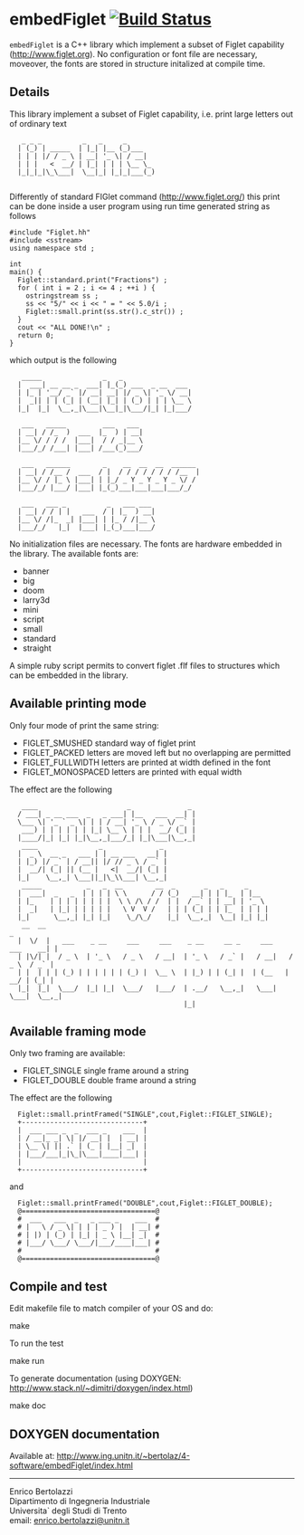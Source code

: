 embedFiglet [![Build Status](https://travis-ci.org/ebertolazzi/embedFiglet.svg?branch=master)](https://travis-ci.org/ebertolazzi/embedFiglet)
===========

`embedFiglet` is a C++ library which implement a 
subset of Figlet capability (http://www.figlet.org).
No configuration or font file are necessary, moveover, 
the fonts are stored in structure initalized at compile time.

Details
-------

This library implement a subset of Figlet capability, i.e.
print large letters out of ordinary text
 
~~~~~~~~~~~~~
   _ _ _          _   _     _
  | (_) | _____  | |_| |__ (_)___
  | | | |/ / _ \ | __| '_ \| / __|
  | | |   <  __/ | |_| | | | \__ \_
  |_|_|_|\_\___|  \__|_| |_|_|___(_)
 
~~~~~~~~~~~~~
 
Differently of standard FIGlet command (http://www.figlet.org/)
this print can be done inside a user program using run time
generated string as follows
  
~~~~~~~~~~~~~
#include "Figlet.hh"
#include <sstream>
using namespace std ;

int
main() {
  Figlet::standard.print("Fractions") ;
  for ( int i = 2 ; i <= 4 ; ++i ) {
    ostringstream ss ;
    ss << "5/" << i << " = " << 5.0/i ;
    Figlet::small.print(ss.str().c_str()) ;
  }
  cout << "ALL DONE!\n" ;
  return 0;
}
~~~~~~~~~~~~~
  
which output is the following
  
~~~~~~~~~~~~~
   _____               _   _
  |  ___| __ __ _  ___| |_(_) ___  _ __  ___
  | |_ | '__/ _` |/ __| __| |/ _ \| '_ \/ __|
  |  _|| | | (_| | (__| |_| | (_) | | | \__ \
  |_|  |_|  \__,_|\___|\__|_|\___/|_| |_|___/
                                           
   ___   _____         ___   ___   
  | __| / /_  )  ___  |_  ) | __|
  |__ \/ / / /  |___|  / / _|__ \
  |___/_/ /___| |___| /___(_)___/
                               
   ___   ______        _    __  __  __  ______
  | __| / /__ /  ___  / |  / / / / / / / /__  |
  |__ \/ / |_ \ |___| | |_/ _ Y _ Y _ Y _ \/ /
  |___/_/ |___/ |___| |_(_)___|___|___|___/_/
                                             
   ___   ___ _          _   ___ ___
  | __| / / | |   ___  / | |_  ) __|
  |__ \/ /|_  _| |___| | |_ / /|__ \
  |___/_/   |_|  |___| |_(_)___|___/
~~~~~~~~~~~~~

No initialization files are necessary. The fonts are
hardware embedded in the library. 
The available fonts are:

  - banner
  - big
  - doom
  - larry3d
  - mini
  - script
  - small
  - standard
  - straight
  
A simple ruby script permits to convert figlet .flf files
to structures which can be embedded in the library.
 
Available printing mode
-----------------------
 
Only four mode of print the same string:

 - FIGLET_SMUSHED     standard way of figlet print
 - FIGLET_PACKED      letters are moved left but no overlapping are permitted
 - FIGLET_FULLWIDTH   letters are printed at width defined in the font
 - FIGLET_MONOSPACED  letters are printed with equal width

The effect are the following

~~~~~~~~~~~~~~~~~~
   ____                      _              _
  / ___| _ __ ___  _   _ ___| |__   ___  __| |
  \___ \| '_ ` _ \| | | / __| '_ \ / _ \/ _` |
   ___) | | | | | | |_| \__ \ | | |  __/ (_| |
  |____/|_| |_| |_|\__,_|___/_| |_|\___|\__,_|
   ____               _              _
  |  _ \  __ _   ___ | | __ ___   __| |
  | |_) |/ _` | / __|| |/ // _ \ / _` |
  |  __/| (_| || (__ |   <|  __/| (_| |
  |_|    \__,_| \___||_|\_\\___| \__,_|
   _____           _   _  __        __  _       _   _     _
  |  ___|  _   _  | | | | \ \      / / (_)   __| | | |_  | |__
  | |_    | | | | | | | |  \ \ /\ / /  | |  / _` | | __| | '_ \
  |  _|   | |_| | | | | |   \ V  V /   | | | (_| | | |_  | | | |
  |_|      \__,_| |_| |_|    \_/\_/    |_|  \__,_|  \__| |_| |_|
   __  __                                                                       _
  |  \/  |   ___    _ __     ___     ___    _ __     __ _     ___     ___    __| |
  | |\/| |  / _ \  | '_ \   / _ \   / __|  | '_ \   / _` |   / __|   / _ \  / _` |
  | |  | | | (_) | | | | | | (_) |  \__ \  | |_) | | (_| |  | (__   |  __/ | (_| |
  |_|  |_|  \___/  |_| |_|  \___/   |___/  | .__/   \__,_|   \___|   \___|  \__,_|
                                           |_|
~~~~~~~~~~~~~~~~~~

Available framing mode
----------------------
 
Only two framing are available:
 
 - FIGLET_SINGLE  single frame around a string
 - FIGLET_DOUBLE  double frame around a string
 
The effect are the following


~~~~~~~~~~~~~~~~~~
  Figlet::small.printFramed("SINGLE",cout,Figlet::FIGLET_SINGLE);
  +------------------------------+
  |  ___ ___ _  _  ___ _    ___  |
  | / __|_ _| \| |/ __| |  | __| |
  | \__ \| || .` | (_ | |__| _|  |
  | |___/___|_|\_|\___|____|___| |
  |                              |
  +------------------------------+
~~~~~~~~~~~~~~~~~~

and
 
~~~~~~~~~~~~~~~~~~
  Figlet::small.printFramed("DOUBLE",cout,Figlet::FIGLET_DOUBLE);
  @=================================@
  #  ___   ___  _   _ ___ _    ___  #
  # |   \ / _ \| | | | _ ) |  | __| #
  # | |) | (_) | |_| | _ \ |__| _|  #
  # |___/ \___/ \___/|___/____|___| #
  #                                 #
  @=================================@
~~~~~~~~~~~~~~~~~~

Compile and test
----------------

Edit makefile file to match compiler of your OS and do:

  make

To run the test

  make run

To generate documentation (using DOXYGEN: http://www.stack.nl/~dimitri/doxygen/index.html)

make doc

DOXYGEN documentation
---------------------
Available at: http://www.ing.unitn.it/~bertolaz/4-software/embedFiglet/index.html


* * *

Enrico Bertolazzi<br>
Dipartimento di Ingegneria Industriale<br>
Universita` degli Studi di Trento<br>
email: enrico.bertolazzi@unitn.it
